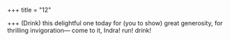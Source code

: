 +++
title = "12"

+++
(Drink) this delightful one today for (you to show) great generosity, for  thrilling invigoration—
come to it, Indra! run! drink!